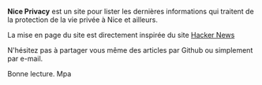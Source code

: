 **Nice Privacy** est un site pour lister les dernières informations qui traitent de la protection de la vie privée à Nice et ailleurs.

La mise en page du site est directement inspirée du site [Hacker News](https://news.ycombinator.com)

N'hésitez pas à partager vous même des articles par Github ou simplement par e-mail.

Bonne lecture.
Mpa
